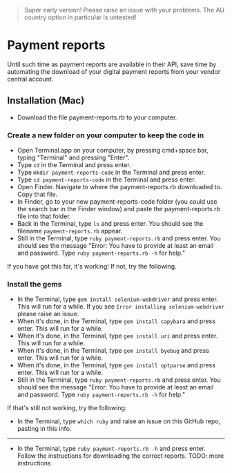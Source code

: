 > Super early version! Please raise an issue with your problems. The AU country option in particular is untested! 

# Payment reports
Until such time as payment reports are available in their API, save time by automating the download of your digital payment reports from your vendor central account.

## Installation (Mac)

* Download the file payment-reports.rb to your computer.

### Create a new folder on your computer to keep the code in
* Open Terminal.app on your computer, by pressing cmd+space bar, typing "Terminal" and pressing "Enter".
* Type `cd` in the Terminal and press enter.
* Type `mkdir payment-reports-code` in the Terminal and press enter.
* Type `cd payment-reports-code` in the Terminal and press enter.
* Open Finder. Navigate to where the payment-reports.rb downloaded to. Copy that file. 
* In Finder, go to your new payment-reports-code folder (you could use the search bar in the Finder window) and paste the payment-reports.rb file into that folder. 
* Back in the Terminal, type `ls` and press enter. You should see the filename `payment-reports.rb` appear. 
* Still in the Terminal, type `ruby payment-reports.rb` and press enter. You should see the message "Error: You have to provide at least an email and password. Type `ruby payment-reports.rb -h` for help."

If you have got this far, it's working! If not, try the following. 

### Install the gems
* In the Terminal, type `gem install selenium-webdriver` and press enter. This will run for a while. If you see `Error installing selenium-webdriver` please raise an issue. 
* When it's done, in the Terminal, type `gem install capybara` and press enter. This will run for a while. 
* When it's done, in the Terminal, type `gem install uri` and press enter. This will run for a while. 
* When it's done, in the Terminal, type `gem install byebug` and press enter. This will run for a while. 
* When it's done, in the Terminal, type `gem install optparse` and press enter. This will run for a while. 
* Still in the Terminal, type `ruby payment-reports.rb` and press enter. You should see the message "Error: You have to provide at least an email and password. Type `ruby payment-reports.rb -h` for help."

If that's still not working, try the following:
* In the Terminal, type `which ruby` and raise an issue on this GitHub repo, pasting in this info. 

____

* In the Terminal, type `ruby payment-reports.rb -h` and press enter. Follow the instructions for downloading the correct reports. 
TODO: more instructions

